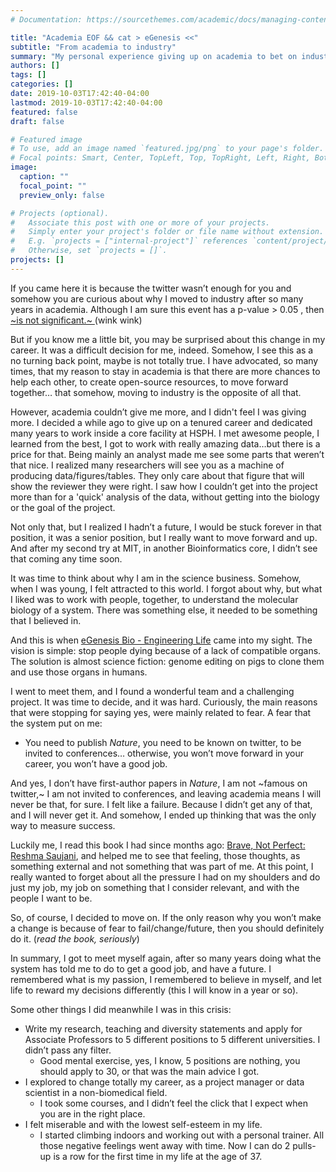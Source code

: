 ```yaml
---
# Documentation: https://sourcethemes.com/academic/docs/managing-content/

title: "Academia EOF && cat > eGenesis <<"
subtitle: "From academia to industry"
summary: "My personal experience giving up on academia to bet on industry"
authors: []
tags: []
categories: []
date: 2019-10-03T17:42:40-04:00
lastmod: 2019-10-03T17:42:40-04:00
featured: false
draft: false

# Featured image
# To use, add an image named `featured.jpg/png` to your page's folder.
# Focal points: Smart, Center, TopLeft, Top, TopRight, Left, Right, BottomLeft, Bottom, BottomRight.
image:
  caption: ""
  focal_point: ""
  preview_only: false

# Projects (optional).
#   Associate this post with one or more of your projects.
#   Simply enter your project's folder or file name without extension.
#   E.g. `projects = ["internal-project"]` references `content/project/deep-learning/index.md`.
#   Otherwise, set `projects = []`.
projects: []
---
```


If you came here it is because the twitter wasn’t enough for you and somehow you are curious about why I moved to industry after so many years in academia. Although I am sure this event has a p-value > 0.05 , then [~is not significant.~ ](https://www.americanscientist.org/article/the-statistical-crisis-in-science)(wink wink)

But if you know me a little bit, you may be surprised about this change in my career. It was a difficult decision for me, indeed. Somehow, I see this as a no turning back point, maybe is not totally true.  I have advocated, so many times, that my reason to stay in academia is that there are more chances to help each other, to create open-source resources, to move forward together… that somehow, moving to industry is the opposite of all that.

However, academia couldn’t give me more, and I didn't feel I was giving more. I decided a while ago to give up on a tenured career and dedicated many years to work inside a core facility at HSPH. I met awesome people, I learned from the best, I got to work with really amazing data…but there is a price for that. Being mainly an analyst made me see some parts that weren’t that nice. I realized many researchers will see you as a machine of producing data/figures/tables. They only care about that figure that will show the reviewer they were right. I saw how I couldn’t get into the project more than for a 'quick' analysis of the data, without getting into the biology or the goal of the project.

Not only that, but I realized I hadn’t a future, I would be stuck forever in that position, it was a senior position, but I really want to move forward and up. And after my second try at MIT, in another Bioinformatics core, I didn’t see that coming any time soon.

It was time to think about why I am in the science business. Somehow, when I was young, I felt attracted to this world. I forgot about why, but what I liked was to work with people, together, to understand the molecular biology of a system. There was something else, it needed to be something that I believed in.

And this is when [eGenesis Bio - Engineering Life](https://www.egenesisbio.com/) came into my sight. The vision is simple: stop people dying because of a lack of compatible organs. The solution is almost science fiction: genome editing on pigs to clone them and use those organs in humans.

I went to meet them, and I found a wonderful team and a challenging project. It was time to decide, and it was hard. Curiously, the main reasons that were stopping for saying yes, were mainly related to fear. A fear that the system put on me:

* You need to publish *Nature*, you need to be known on twitter, to be invited to conferences… otherwise, you won’t move forward in your career, you won’t have a good job.

And yes, I don’t have first-author papers in *Nature*, I am not ~famous on twitter,~ I am not invited to conferences, and leaving academia means I will never be that, for sure. I felt like a failure. Because I didn’t get any of that, and I will never get it. And somehow, I ended up thinking that was the only way to measure success.

Luckily me, I read this book I had since months ago: [Brave, Not Perfect: Reshma Saujani](https://www.amazon.com/dp/1524762334/ref=cm_sw_em_r_mt_dp_U_hlNLDb98S9NTP), and helped me to see that feeling, those thoughts, as something external and not something that was part of me. At this point, I really wanted to forget about all the pressure I had on my shoulders and do just my job, my job on something that I consider relevant, and with the people I want to be.

So, of course, I decided to move on. If the only reason why you won’t make a change is because of fear to fail/change/future, then you should definitely do it. (*read the book, seriously*)

In summary, I got to meet myself again, after so many years doing what the system has told me to do to get a good job, and have a future. I remembered what is my passion, I remembered to believe in myself, and let life to reward my decisions differently (this I will know in a year or so).

Some other things I did meanwhile I was in this crisis:

- Write my research, teaching and diversity statements and apply for Associate Professors to 5 different positions to 5 different universities. I didn’t pass any filter.
    - Good mental exercise, yes, I know, 5 positions are nothing, you should apply to 30, or that was the main advice I got.
- I explored to change totally my career, as a project manager or data scientist in a non-biomedical field. 
    - I took some courses, and I didn’t feel the click that I expect when you are in the right place.
- I felt miserable and with the lowest self-esteem in my life. 
    - I started climbing indoors and working out with a personal trainer. All those negative feelings went away with time. Now I can do 2 pulls-up is a row for the first time in my life at the age of 37.


